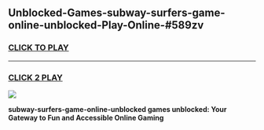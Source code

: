 
## Unblocked-Games-subway-surfers-game-online-unblocked-Play-Online-#589zv
<h3>
<a href="https://premium.freeplayer.one?title=subway-surfers-game-online-unblocked&ref=27F">CLICK TO PLAY</a></h3>
<hr>

<h3>
<a href="https://premium.freeplayer.one?title=subway-surfers-game-online-unblocked&ref=27F">CLICK 2 PLAY</a>
  
</h3>

<a href="https://premium.freeplayer.one?title=subway-surfers-game-online-unblocked&ref=27F"><img src="https://clearcache.store/games.png"></a>


**subway-surfers-game-online-unblocked games unblocked: Your Gateway to Fun and Accessible Online Gaming**
